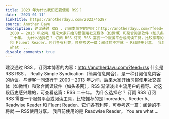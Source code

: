 ```yaml
---
title: 2023 年为什么我们还要使用 RSS？
date: '2023-01-11'
linkTitle: https://anotherdayu.com/2023/4528/
source: Another Dayu
description: 建议通过 RSS ，订阅本博客的内容：http://anotherdayu.com/?feed=rss 什么是 RSS RSS ， Really Simple Syndication（简易信息聚合），是一种订阅信息内容的协议。与博客一同流行于
  2000 – 2013 年之间，后来大家开始习惯使用社交媒体（如微博）和聚合阅读软件（如头条网），RSS 渐渐淡出主流用户的视野。对这段历史感兴趣的，可查看这篇：RSS
  二十年。 为什么选择它？ 订阅 RSS 订阅 RSS 需要一个服务平台或阅读工具，比较推荐的是 Inoreader、Reeder 5、Readwise Reader
  和 Fluent Reader。它们各有利弊，可参考这一篇：阅读的不将就 — RSS使用分享。 我目前使用的是 Readwise Reader。 You are
  what  ...
disable_comments: true
---
```

建议通过 RSS ，订阅本博客的内容：http://anotherdayu.com/?feed=rss 什么是 RSS RSS ， Really Simple Syndication（简易信息聚合），是一种订阅信息内容的协议。与博客一同流行于 2000 – 2013 年之间，后来大家开始习惯使用社交媒体（如微博）和聚合阅读软件（如头条网），RSS 渐渐淡出主流用户的视野。对这段历史感兴趣的，可查看这篇：RSS 二十年。 为什么选择它？ 订阅 RSS 订阅 RSS 需要一个服务平台或阅读工具，比较推荐的是 Inoreader、Reeder 5、Readwise Reader 和 Fluent Reader。它们各有利弊，可参考这一篇：阅读的不将就 — RSS使用分享。 我目前使用的是 Readwise Reader。 You are what  ...